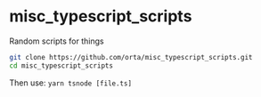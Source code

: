 # misc_typescript_scripts

Random scripts for things

```sh
git clone https://github.com/orta/misc_typescript_scripts.git
cd misc_typescript_scripts
```

Then use: `yarn tsnode [file.ts]`
